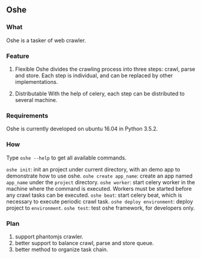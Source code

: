 ## Oshe

### What
Oshe is a tasker of web crawler.

### Feature
1. Flexible
Oshe divides the crawling process into three steps: crawl, parse and store.
Each step is individual, and can be replaced by other implementations.

2. Distributable
With the help of celery, each step can be distributed to several machine.

### Requirements
Oshe is currently developed on ubuntu 16.04 in Python 3.5.2.

### How
Type `oshe --help` to get all available commands.

`oshe init`: init an project under current directory, with an demo app to demonstrate how to use oshe.
`oshe create app_name`: create an app named `app_name` under the `project` directory.
`oshe worker`: start celery worker in the machine where the command is executed. Workers must be started before any
crawl tasks can be executed.
`oshe beat`: start celery beat, which is necessary to execute periodic crawl task.
`oshe deploy environment`: deploy project to `environment`.
`oshe test`: test oshe framework, for developers only.

### Plan
1. support phantomjs crawler.
2. better support to balance crawl, parse and store queue.
3. better method to organize task chain.